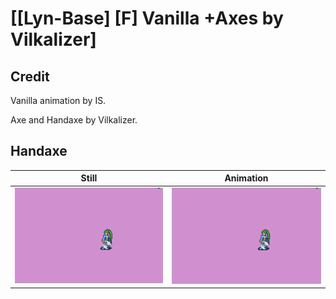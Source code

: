 # [\[Lyn-Base\] \[F\] Vanilla +Axes by Vilkalizer]

## Credit

Vanilla animation by IS.

Axe and Handaxe by Vilkalizer.
	
## Handaxe

| Still | Animation |
| :---: | :-------: |
| ![Handaxe still](./Handaxe_000.png) | ![Handaxe animation](./Handaxe.gif) |
